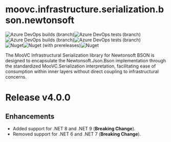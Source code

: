 # moovc.infrastructure.serialization.bson.newtonsoft

<img alt="Azure DevOps builds (branch)" src="https://img.shields.io/azure-devops/build/vmartinspaul/MooVC/6/master?label=master&style=plastic" /><img alt="Azure DevOps tests (branch)" src="https://img.shields.io/azure-devops/tests/vmartinspaul/MooVC/6/master?label=Tests%20%28master%29&style=plastic" /><BR /><img alt="Azure DevOps builds (branch)" src="https://img.shields.io/azure-devops/build/vmartinspaul/MooVC/6/develop?label=develop&style=plastic" /><img alt="Azure DevOps tests (branch)" src="https://img.shields.io/azure-devops/tests/vmartinspaul/MooVC/6/develop?label=Tests%20%28develop%29&style=plastic" /><BR /><img alt="Nuget" src="https://img.shields.io/nuget/v/moovc.infrastructure.serialization.bson.newtonsoft?style=plastic" /><img alt="Nuget (with prereleases)" src="https://img.shields.io/nuget/vpre/moovc.infrastructure.serialization.bson.newtonsoft?style=plastic" /><img alt="Nuget" src="https://img.shields.io/nuget/dt/moovc.infrastructure.serialization.bson.newtonsoft?style=plastic" />

The MooVC Infrastructural Serialization library for Newtonsoft BSON is designed to encapsulate the Newtonsoft.Json.Bson implementation through the standardized MooVC.Serialization interpretation, facilitating ease of consumption within inner layers without direct coupling to infrastructural concerns.

# Release v4.0.0

## Enhancements

- Added support for .NET 8 and .NET 9 (**Breaking Change**).
- Removed support for .NET 6 and .NET 7 (**Breaking Change**).
